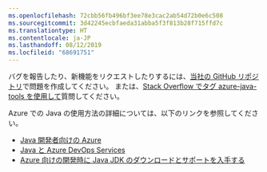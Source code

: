 ```yaml
---
ms.openlocfilehash: 72cbb56fb496bf3ee78e3cac2ab54d72b0e6c508
ms.sourcegitcommit: 3d42245ecbfaeda31abba5f3f813b28f715ffd7c
ms.translationtype: HT
ms.contentlocale: ja-JP
ms.lasthandoff: 08/12/2019
ms.locfileid: "68691751"
---
```

バグを報告したり、新機能をリクエストしたりするには、[当社の GitHub リポジトリ](https://github.com/Microsoft/azure-tools-for-java/issues)で問題を作成してください。 または、[Stack Overflow でタグ azure-java-tools を使用して](https://stackoverflow.com/questions/tagged/azure-java-tools)質問してください。

Azure での Java の使用方法の詳細については、以下のリンクを参照してください。 

* [Java 開発者向けの Azure](/azure/java/) 
* [Java と Azure DevOps Services](/azure/devops/java/)
* [Azure 向けの開発時に Java JDK のダウンロードとサポートを入手する](https://aka.ms/azure-jdks)
<!-- TODO: Add URLs for Java in VSCode here --> 
